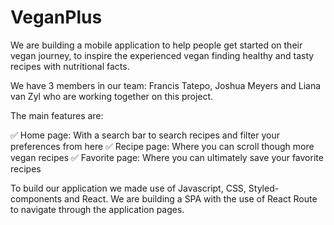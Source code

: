 # VeganPlus

We are building a mobile application to help people get started on their vegan journey, to inspire the experienced vegan finding healthy and tasty recipes with nutritional facts.

We have 3 members in our team: Francis Tatepo, Joshua Meyers and Liana van Zyl who are working together on this project.

The main features are:

✅ Home page: With a search bar to search recipes and filter your preferences from here
✅ Recipe page: Where you can scroll though more vegan recipes
✅ Favorite page: Where you can ultimately save your favorite recipes

To build our application we made use of Javascript, CSS, Styled-components and React. We are building a SPA with the use of React Route to navigate through the application pages. 
